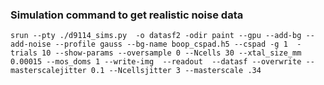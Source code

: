 ### Simulation command to get realistic noise data

```
srun --pty ./d9114_sims.py  -o datasf2 -odir paint --gpu --add-bg --add-noise --profile gauss --bg-name boop_cspad.h5 --cspad -g 1  -trials 10 --show-params --oversample 0 --Ncells 30 --xtal_size_mm 0.00015 --mos_doms 1 --write-img  --readout  --datasf --overwrite --masterscalejitter 0.1 --Ncellsjitter 3 --masterscale .34
```

